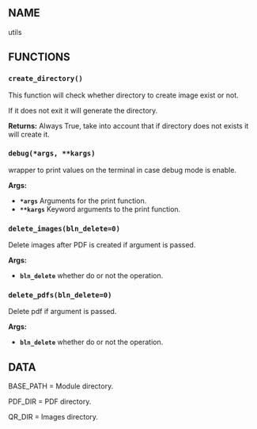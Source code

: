 ## NAME
utils

## FUNCTIONS

### `create_directory()`
This function will check whether directory to create image exist or not.

If it does not exit it will generate the directory.

**Returns:** Always True, take into account that if directory does not exists it will create it.


### `debug(*args, **kargs)`
wrapper to print values on the terminal in case debug mode is enable.

**Args:**

 * **`*args`**  Arguments for the print function.
 * **`**kargs`**  Keyword arguments to the print function.


### `delete_images(bln_delete=0)`
Delete images after PDF is created if argument is passed.

**Args:**

 * **`bln_delete`**  whether do or not the operation.


### `delete_pdfs(bln_delete=0)`
Delete pdf if argument is passed.

**Args:**

 * **`bln_delete`**  whether do or not the operation.

## DATA
BASE_PATH = Module directory.

PDF_DIR = PDF directory.

QR_DIR = Images directory.

